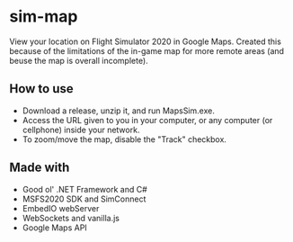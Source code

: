 # sim-map
View your location on Flight Simulator 2020 in Google Maps.
Created this because of the limitations of the in-game map for more remote areas (and beuse the map is overall incomplete).

## How to use
- Download a release, unzip it, and run MapsSim.exe.
- Access the URL given to you in your computer, or any computer (or cellphone) inside your network.
- To zoom/move the map, disable the "Track" checkbox.

## Made with
- Good ol' .NET Framework and C#
- MSFS2020 SDK and SimConnect
- EmbedIO webServer
- WebSockets and vanilla.js
- Google Maps API

